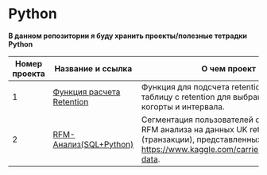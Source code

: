 # Python

**В данном репозитории я буду хранить проекты/полезные тетрадки Python**

Номер проекта | Название и ссылка | О чем проект | Используемые библиотеки |
--- | --- | --- | --- |
1 | [Функция расчета Retention](https://nbviewer.org/github/AlexandrBelokon/Python/blob/main/retention.ipynb "Функция расчета Retention (дневной/недельный/месячный)") | Функция для подсчета retention возвращает таблицу с retention для выбраного типа когорты и интервала. |`pandas, numpy`|
2 | [RFM-Анализ(SQL+Python)](https://nbviewer.org/github/AlexandrBelokon/Python/blob/main/rfm_score.ipynb "RFM-Анализ(SQL+Python)") | Сегментация пользователей с помощью RFM анализа на данных UK retailer 2011 (транзакции), представленных  https://www.kaggle.com/carrie1/ecommerce-data. | `sqlite3, pandas, numpy, matplotlib, seaborn`|
